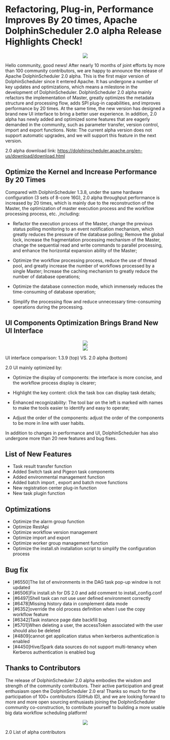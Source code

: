 # Refactoring, Plug-in, Performance Improves By 20 times, Apache DolphinScheduler 2.0 alpha Release Highlights Check!

<div align='center'><img src="https://imgpp.com/images/2021/11/16/a920be6733a3d99af38d1cdebfcbb3ff.md.png"></div>

Hello community, good news! After nearly 10 months of joint efforts by more than 100 community contributors, we are happy to announce the release of Apache DolphinScheduler 2.0 alpha. This is the first major version of DolphinScheduler since it entered Apache. It has undergone a number of key updates and optimizations, which means a milestone in the development of DolphinScheduler.
DolphinScheduler 2.0 alpha mainly refactors the implementation of Master, greatly optimizes the metadata structure and processing flow, adds SPI plug-in capabilities, and improves performance by 20 times. At the same time, the new version has designed a brand new UI interface to bring a better user experience. In addition, 2.0 alpha has newly added and optimized some features that are eagerly demanded in the community, such as parameter transfer, version control, import and export functions.
Note: The current alpha version does not support automatic upgrades, and we will support this feature in the next version.

2.0 alpha download link: https://dolphinscheduler.apache.org/en-us/download/download.html

## Optimize the Kernel and Increase Performance By 20 Times

Compared with DolphinScheduler 1.3.8, under the same hardware configuration (3 sets of 8-core 16G), 2.0 alpha throughput performance is increased by 20 times, which is mainly due to the reconstruction of the Master, the optimization of master execution process and the workflow processing process, etc. ,including:

- Refactor the execution process of the Master, change the previous status polling monitoring to an event notification mechanism, which greatly reduces the pressure of the database polling;
Remove the global lock, increase the fragmentation processing mechanism of the Master, change the sequential read and write commands to parallel processing, and enhance the horizontal expansion ability of the Master;

- Optimize the workflow processing process, reduce the use of thread pool, and greatly increase the number of workflows processed by a single Master;
Increase the caching mechanism to greatly reduce the number of database operations;

- Optimize the database connection mode, which immensely reduces the time-consuming of database operation;

- Simplify the processing flow and reduce unnecessary time-consuming operations during the processing.

## UI Components Optimization Brings Brand New UI Interface

<div align='center'><img src="https://imgpp.com/images/2021/11/16/4e4024cbddbe3113f730c5e67f083c4f.md.png"></div>

<div align='center'><img src="https://imgpp.com/images/2021/11/16/75e002b21d827aee9aeaa3922c20c13f.md.png"></div>

UI interface comparison: 1.3.9 (top) VS. 2.0 alpha (bottom)


>

2.0 UI mainly optimized by:

- Optimize the display of components: the interface is more concise, and the workflow process display is clearer;

- Highlight the key content: click the task box can display task details;

- Enhanced recognizability: The tool bar on the left is marked with names to make the tools easier to identify and easy to operate;

- Adjust the order of the components: adjust the order of the components to be more in line with user habits.

In addition to changes in performance and UI, DolphinScheduler has also undergone more than 20 new features and bug fixes.

## List of New Features

- Task result transfer function
- Added Switch task and Pigeon task components
- Added environmental management function
- Added batch import , export and batch move functions
- New registration center plug-in function
- New task plugin function

## Optimizations
- Optimize the alarm group function
- Optimize RestApi
- Optimize workflow version management
- Optimize import and export
- Optimize worker group management function
- Optimize the install.sh installation script to simplify the configuration process
## Bug fix
- [#6550]The list of environments in the DAG task pop-up window is not updated
- [#6506]Fix install.sh for DS 2.0 and add comment to install_config.conf
- [#6497]Shell task can not use user defined environment correctly
- [#6478]Missing history data in complement data mode
- [#6352]override the old process definition when I use the copy workflow feature
- [#6342]Task instance page date backfill bug
- [#5701]When deleting a user, the accessToken associated with the user should also be deleted
- [#4809]cannot get application status when kerberos authentication is enabled
- [#4450]Hive/Spark data sources do not support multi-tenancy when Kerberos authentication is enabled bug
## Thanks to Contributors
The release of DolphinScheduler 2.0 alpha embodies the wisdom and strength of the community contributors. Their active participation and great enthusiasm open the DolphinScheduler 2.0 era!
Thanks so much for the participation of 100+ contributors (GitHub ID), and we are looking forward to more and more open sourcing enthusiasts joining the DolphinScheduler community co-construction, to contribute yourself to building a more usable big data workflow scheduling platform!

<div align='center'><img src="https://imgpp.com/images/2021/11/16/8926d45ead1f735e8cfca0e8142b315f.md.png"></div>

2.0 List of alpha contributors
